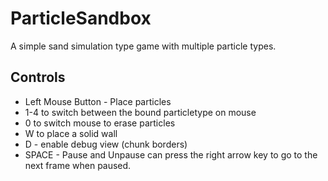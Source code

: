 # ParticleSandbox
A simple sand simulation type game with multiple particle types.

## Controls
 - Left Mouse Button - Place particles
 - 1-4 to switch between the bound particletype on mouse
 - 0 to switch mouse to erase particles
 - W to place a solid wall
 - D - enable debug view (chunk borders)
 - SPACE - Pause and Unpause can press the right arrow key to go to the next frame when paused.
